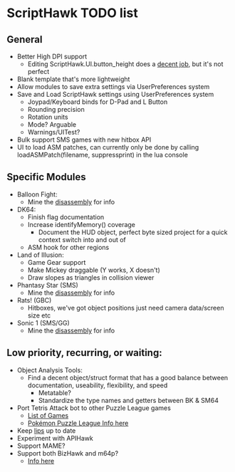 # ScriptHawk TODO list
## General
- Better High DPI support
	- Editing ScriptHawk.UI.button_height does a [decent job](https://twitter.com/Isotarge/status/963992829746855937), but it's not perfect
- Blank template that's more lightweight
- Allow modules to save extra settings via UserPreferences system
- Save and Load ScriptHawk settings using UserPreferences system
	- Joypad/Keyboard binds for D-Pad and L Button
	- Rounding precision
	- Rotation units
	- Mode? Arguable
	- Warnings/UITest?
- Bulk support SMS games with new hitbox API
- UI to load ASM patches, can currently only be done by calling loadASMPatch(filename, suppressprint) in the lua console

## Specific Modules
- Balloon Fight:
	- Mine the [disassembly](https://github.com/LuigiBlood/balloonfight_dis) for info
- DK64:
	- Finish flag documentation
	- Increase identifyMemory() coverage
		- Document the HUD object, perfect byte sized project for a quick context switch into and out of
	- ASM hook for other regions
- Land of Illusion:
	- Game Gear support
	- Make Mickey draggable (Y works, X doesn't)
	- Draw slopes as triangles in collision viewer
- Phantasy Star (SMS)
	- Mine the [disassembly](https://github.com/lory90/ps1disasm) for info
- Rats! (GBC)
	- Hitboxes, we've got object positions just need camera data/screen size etc
- Sonic 1 (SMS/GG)
	- Mine the [disassembly](https://github.com/Kroc/Sonic1-Z80-ASM) for info

## Low priority, recurring, or waiting:
- Object Analysis Tools:
	- Find a decent object/struct format that has a good balance between documentation, useability, flexibility, and speed
		- Metatable?
		- Standardize the type names and getters between BK & SM64
- Port Tetris Attack bot to other Puzzle League games
	- [List of Games](http://www.speedrun.com/puzzle_league)
	- [Pokémon Puzzle League Info here](https://github.com/mupen64plus/mupen64plus-user-issues/issues/567)
- Keep [lips](https://github.com/notwa/lips) up to date
- Experiment with APIHawk
- Support MAME?
- Support both BizHawk and m64p?
	- [Info here](https://github.com/notwa/mm/commit/90d30e218f3128fb130e54bd8662527bdd73f40f)